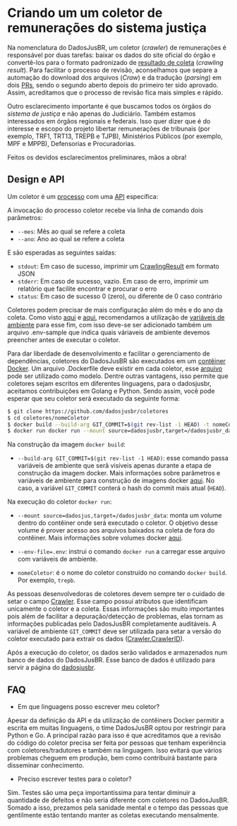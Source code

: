 # Criando um um coletor de remunerações do sistema justiça

Na nomenclatura do DadosJusBR, um coletor (_crawler_) de remunerações é responsável por duas tarefas: baixar os dados do site oficial do órgão e convertê-los para o formato padronizado de [resultado de coleta](https://github.com/dadosjusbr/storage/blob/master/agency.go#L27) (_crawling result_). Para facilitar o processo de revisão, aconselhamos que separe a automação do download dos arquivos (*Craw*) e da tradução (*parsing*) em dois [PRs](https://help.github.com/pt/github/collaborating-with-issues-and-pull-requests/creating-a-pull-request), sendo o segundo aberto depois do primeiro ter sido aprovado. Assim, acreditamos que o processo de revisão fica mais simples e rápido.

Outro esclarecimento importante é que buscamos todos os órgãos do *sistema de justiça* e não apenas do Judiciário. Também estamos interessados em órgãos regionais e federais. Isso quer dizer que é do interesse e escopo do projeto libertar remunerações de tribunais (por exemplo, TRF1, TRT13, TREPB e TJPB), Ministérios Públicos (por exemplo, MPF e MPPB), Defensorias e Procuradorias.

Feitos os devidos esclarecimentos preliminares, mãos a obra!

## Design e API

Um coletor é um [processo](https://pt.wikipedia.org/wiki/Processo_%28inform%C3%A1tica%29) com uma [API](https://pt.wikipedia.org/wiki/Interface_de_programa%C3%A7%C3%A3o_de_aplica%C3%A7%C3%B5es) específica:

A invocação do processo coletor recebe via linha de comando dois parâmetros:

- `--mes`: Mês ao qual se refere a coleta
- `--ano`: Ano ao qual se refere a coleta

E são esperadas as seguintes saídas:

- `stdout`: Em caso de sucesso, imprimir um [CrawlingResult](https://github.com/dadosjusbr/storage/blob/master/agency.go#L27) em formato JSON
- `stderr`: Em caso de sucesso, vazio. Em caso de erro, imprimir um relatório que facilite encontrar e procurar o erro
- `status`: Em caso de sucesso 0 (zero), ou diferente de 0 caso contrário

Coletores podem precisar de mais configuração além do mês e do ano da coleta. Como visto [aqui](https://github.com/dadosjusbr/coletores/tree/master/mppb) e [aqui](https://github.com/dadosjusbr/coletores/tree/master/trepb), recomendamos a utilização de [variáveis de ambiente](https://pt.wikipedia.org/wiki/Vari%C3%A1vel_de_ambiente) para esse fim, com isso deve-se ser adicionado também um arquivo .env-sample que indica quais váriaveis de ambiente devemos preencher antes de executar o coletor.

Para dar liberdade de desenvolvimento e facilitar o gerenciamento de dependências, coletores do DadosJusBR são executados em um [contêiner Docker](https://aws.amazon.com/pt/containers/?nc1=f_ccr). Um arquivo .Dockerfile deve existir em cada coletor, esse [arquivo](https://github.com/dadosjusbr/coletores/blob/master/trepb/Dockerfile) pode ser utilizado como modelo. Dentre outras vantagens, isso permite que coletores sejam escritos em diferentes linguagens, para o dadosjusbr, aceitamos contribuições em Golang e Python. Sendo assim, você pode esperar que seu coletor será executado da seguinte forma:

```sh
$ git clone https://github.com/dadosjusbr/coletores
$ cd coletores/nomeColetor
$ docker build --build-arg GIT_COMMIT=$(git rev-list -1 HEAD) -t nomeColetor .
$ docker run docker run --mount source=dadosjusbr,target=/dadosjusbr_data/ --env-file=.env nomeColetor --mes=01 --ano=2020 > nomeColetor_2020_01.json
```

Na construção da imagem `docker build`:

- `--build-arg GIT_COMMIT=$(git rev-list -1 HEAD)`: esse comando passa variáveis de ambiente que serã visíveis apenas durante a etapa de construção da imagem docker. Mais informações sobre parâmetros e variáveis de ambiente para construção de imagens docker [aqui](https://docs.docker.com/engine/reference/commandline/build/). No caso, a variável `GIT_COMMIT` conterá o hash do commit mais atual (`HEAD`).

Na execução do coletor `docker run`:

- `--mount source=dadosjus,target=/dadosjusbr_data`: monta um volume dentro do contêiner onde será executado o coletor. O objetivo desse volume é prover acesso aos arquivos baixados na coleta de fora do contêiner. Mais informações sobre volumes docker [aqui](https://docker-unleashed.readthedocs.io/aula2.html).

- `--env-file=.env`: instrui o comando `docker run` a carregar esse arquivo com variáveis de ambiente.

- `nomeColetor`: é o nome do coletor construído no comando `docker build`. Por exemplo, `trepb`.

As pessoas desenvolvedoras de coletores devem sempre ter o cuidado de setar o campo [Crawler](https://github.com/dadosjusbr/storage/blob/master/agency.go#L31). Esse campo possui atributos que identificam unicamente o coletor e a coleta. Essas informações são muito importantes pois além de facilitar a depuração/detecção de problemas, elas tornam as informações publicadas pelo DadosJusBR completamente auditáveis. A variável de ambiente `GIT_COMMIT` deve ser utilizada para setar a versão do coletor executado para extrair os dados ([Crawler.CrawlerID](https://github.com/dadosjusbr/storage/blob/master/agency.go#L22)).

Após a execução do coletor, os dados serão validados e armazenados num banco de dados do DadosJusBR. Esse banco de dados é utilizado para servir a página do [dadosjusbr](https://dadosjusbr.org/).

## FAQ

- Em que linguagens posso escrever meu coletor?

Apesar da definição da API e da utilização de contêiners Docker permitir a escrita em muitas linguagens, o time DadosJusBR optou por restringir para Python e Go. A principal razão para isso é que acreditamos que a revisão do código do coletor precisa ser feita por pessoas que tenham experiência com coletores/tradutores e também na linguagem. Isso evitará que vários problemas cheguem em produção, bem como contribuirá bastante para disseminar conhecimento.

- Preciso escrever testes para o coletor?

Sim. Testes são uma peça importantíssima para tentar diminuir a quantidade de defeitos e não seria diferente com coletores no DadosJusBR. Somado a isso, prezamos pela sanidade mental e o tempo das pessoas que gentilmente estão tentando manter as coletas executando mensalmente.
